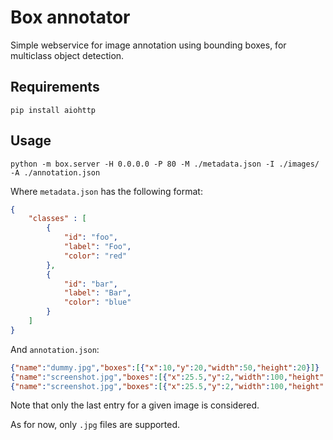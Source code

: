 
# Box annotator

Simple webservice for image annotation using bounding boxes, for multiclass object detection.


## Requirements

```
pip install aiohttp
```


## Usage

```
python -m box.server -H 0.0.0.0 -P 80 -M ./metadata.json -I ./images/ -A ./annotation.json
```

Where `metadata.json` has the following format:

```json
{
    "classes" : [
        {
            "id": "foo",
            "label": "Foo",
            "color": "red"
        },
        {
            "id": "bar",
            "label": "Bar",
            "color": "blue"
        }
    ]
}
```

And `annotation.json`:

```json
{"name":"dummy.jpg","boxes":[{"x":10,"y":20,"width":50,"height":20}]}
{"name":"screenshot.jpg","boxes":[{"x":25.5,"y":2,"width":100,"height":100}]}
{"name":"screenshot.jpg","boxes":[{"x":25.5,"y":2,"width":100,"height":100},{"x":200,"y":100,"width":16,"height":42}]}
```

Note that only the last entry for a given image is considered.

As for now, only `.jpg` files are supported.
